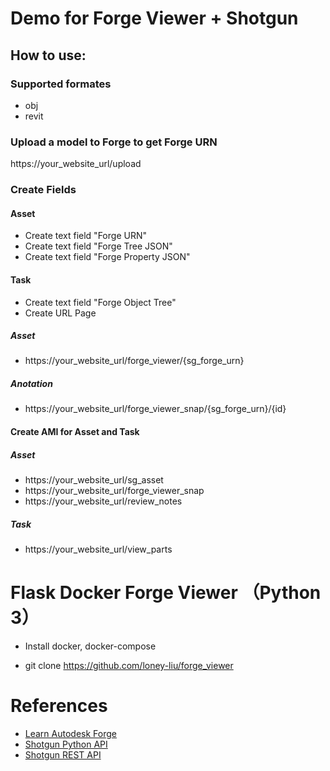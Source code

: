 # Demo for Forge Viewer + Shotgun

## How to use:

### Supported formates
- obj
- revit

### Upload a model to Forge to get Forge URN
https://your_website_url/upload

### Create Fields

#### Asset
- Create text field "Forge URN"
- Create text field "Forge Tree JSON"
- Create text field "Forge Property JSON"

#### Task
- Create text field "Forge Object Tree"
- Create URL Page

##### Asset
- https://your_website_url/forge_viewer/{sg_forge_urn}

##### Anotation
- https://your_website_url/forge_viewer_snap/{sg_forge_urn}/{id}

#### Create AMI for Asset and Task

##### Asset
- https://your_website_url/sg_asset
- https://your_website_url/forge_viewer_snap
- https://your_website_url/review_notes

##### Task
- https://your_website_url/view_parts

# Flask Docker Forge Viewer （Python 3）

- Install docker, docker-compose

- git clone https://github.com/loney-liu/forge_viewer

# References

- [Learn Autodesk Forge](https://learnforge.autodesk.io/#/)
- [Shotgun Python API](https://developer.shotgunsoftware.com/python-api/)
- [Shotgun REST API](https://developer.shotgunsoftware.com/rest-api/)